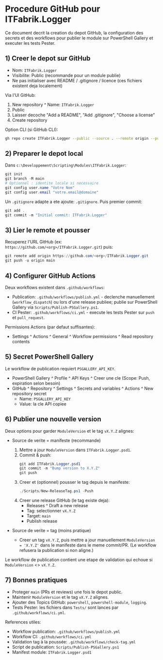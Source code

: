 # Procedure GitHub pour ITFabrik.Logger

Ce document decrit la creation du depot GitHub, la configuration des secrets et des workflows pour publier le module sur PowerShell Gallery et executer les tests Pester.

## 1) Creer le depot sur GitHub
- Nom: `ITFabrik.Logger`
- Visibilite: Public (recommande pour un module publie)
- Ne pas initialiser avec README / .gitignore / licence (ces fichiers existent deja localement)

Via l'UI GitHub:
1. New repository ^ Name: `ITFabrik.Logger`
2. Public
3. Laisser decoche "Add a README", "Add .gitignore", "Choose a license"
4. Create repository

Option CLI (si GitHub CLI):
```bash
gh repo create ITFabrik.Logger --public --source . --remote origin --push
```

## 2) Preparer le depot local
Dans `c:\Developpement\Scripting\Modules\ITFabrik.Logger`:
```powershell
git init
git branch -M main
# Optionnel : identite locale si necessaire
git config user.name "Votre Nom"
git config user.email "votre.email@domaine"
```
Un `.gitignore` adapte a ete ajoute: `.gitignore`.
Puis premier commit:
```powershell
git add .
git commit -m "Initial commit: ITFabrik.Logger"
```

## 3) Lier le remote et pousser
Recuperez l'URL GitHub (ex: `https://github.com/<org>/ITFabrik.Logger.git`) puis:
```powershell
git remote add origin https://github.com/<org>/ITFabrik.Logger.git
git push -u origin main
```

## 4) Configurer GitHub Actions
Deux workflows existent dans `.github/workflows`:
- Publication: `.github/workflows/publish.yml` - declenche manuellement (`workflow_dispatch`) ou lors d'une release publiee; publie sur PowerShell Gallery via `Scripts/Publish-PSGallery.ps1`.
- CI Pester: `.github/workflows/ci.yml` - execute les tests Pester sur `push` et `pull_request`.

Permissions Actions (par defaut suffisantes):
- Settings ^ Actions ^ General ^ Workflow permissions ^ Read repository contents

## 5) Secret PowerShell Gallery
Le workflow de publication requiert `PSGALLERY_API_KEY`.
- PowerShell Gallery ^ Profile ^ API Keys ^ Creer une cle (Scope: Push, expiration selon besoin)
- GitHub ^ Repository ^ Settings ^ Secrets and variables ^ Actions ^ New repository secret
  - Name: `PSGALLERY_API_KEY`
  - Value: la cle API copiee

## 6) Publier une nouvelle version

Deux options pour garder `ModuleVersion` et le tag `vX.Y.Z` alignes:

- Source de verite = manifeste (recommande)
  1. Mettre a jour `ModuleVersion` dans `ITFabrik.Logger.psd1`.
  2. Commit & push:
     ```powershell
     git add ITFabrik.Logger.psd1
     git commit -m "Bump version to X.Y.Z"
     git push
     ```
  3. Creer et (optionnel) pousser le tag depuis le manifeste:
     ```powershell
     ./Scripts/New-ReleaseTag.ps1 -Push
     ```
  4. Creer une release GitHub (le tag existe deja):
     - Releases ^ Draft a new release
     - Tag: selectionner `vX.Y.Z`
     - Target: `main`
     - Publish release

- Source de verite = tag (moins pratique)
  - Creer un tag `vX.Y.Z`, puis mettre a jour manuellement `ModuleVersion = 'X.Y.Z'` dans le manifeste dans le meme commit/PR. (Le workflow refusera la publication si non aligne.)

Le workflow de publication contient une etape de validation qui echoue si `ModuleVersion` <> `vX.Y.Z`.

## 7) Bonnes pratiques
- Proteger `main` (PRs et reviews) une fois le depot public.
- Maintenir `ModuleVersion` et le tag `vX.Y.Z` alignes.
- Ajouter des Topics GitHub: `powershell`, `powershell-module`, `logging`.
- Tests Pester: les fichiers dans `Tests/` sont lances par `.github/workflows/ci.yml`.

References utiles:
- Workflow publication: `.github/workflows/publish.yml`
- Workflow CI: `.github/workflows/ci.yml`
- Validation tag à la poussée: `.github/workflows/check-tag.yml`
- Script de publication: `Scripts/Publish-PSGallery.ps1`
- Manifest module: `ITFabrik.Logger.psd1`
